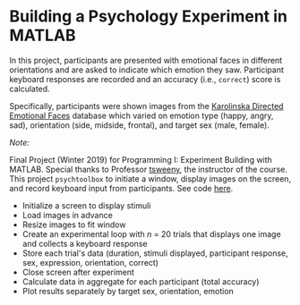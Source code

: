 # Building a Psychology Experiment in MATLAB

In this project, participants are presented with emotional faces in different orientations and are asked to indicate which emotion they saw. Participant keyboard responses are recorded and an accuracy (i.e., `correct`) score is calculated.

Specifically, participants were shown images from the [Karolinska Directed Emotional Faces](https://www.kdef.se/index.html) database which varied on emotion type (happy, angry, sad), orientation (side, midside, frontal), and target sex (male, female). 

_Note:_

Final Project (Winter 2019) for Programming I: Experiment Building with MATLAB. Special thanks to Professor [tsweeny](https://github.com/tsweeny), the instructor of the course. This project `psychtoolbox` to initiate a window, display images on the screen, and record keyboard input from participants. See code [here](https://github.com/chrisagunderson/experiment-build-with-matlab/blob/main/GundersonFinalProject.m).

- Initialize a screen to display stimuli
- Load images in advance
- Resize images to fit window
- Create an experimental loop with _n_ = 20 trials that displays one image and collects a keyboard response
- Store each trial's data (duration, stimuli displayed, participant response, sex, expression, orientation, correct)
- Close screen after experiment 
- Calculate data in aggregate for each participant (total accuracy)
- Plot results separately by target sex, orientation, emotion
